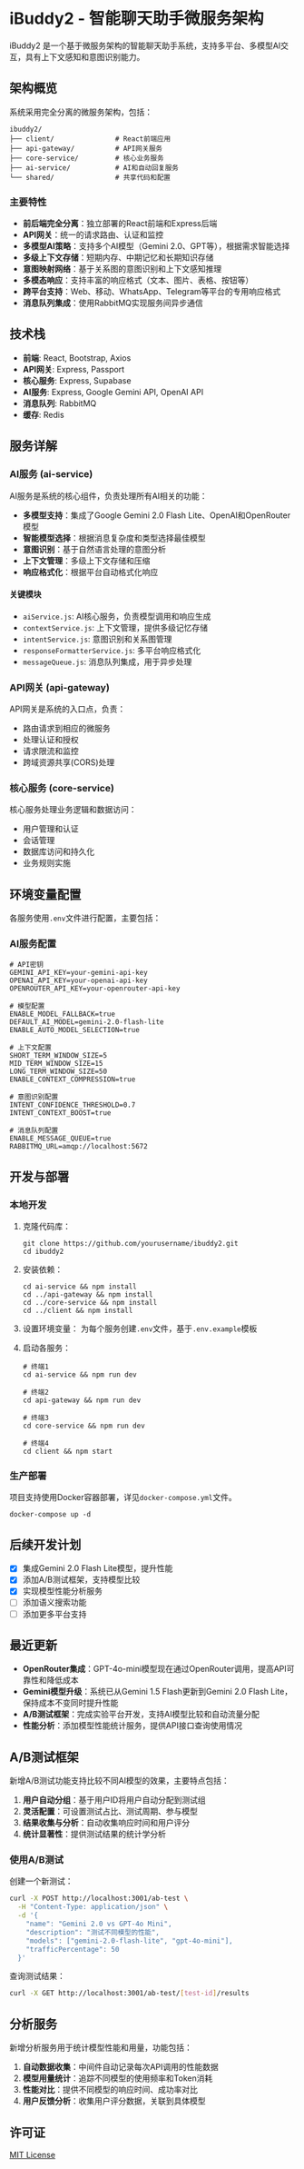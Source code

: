 # iBuddy2 - 智能聊天助手微服务架构

iBuddy2 是一个基于微服务架构的智能聊天助手系统，支持多平台、多模型AI交互，具有上下文感知和意图识别能力。

## 架构概览

系统采用完全分离的微服务架构，包括：

```
ibuddy2/
├── client/               # React前端应用
├── api-gateway/          # API网关服务
├── core-service/         # 核心业务服务
├── ai-service/           # AI和自动回复服务
└── shared/               # 共享代码和配置
```

### 主要特性

- **前后端完全分离**：独立部署的React前端和Express后端
- **API网关**：统一的请求路由、认证和监控
- **多模型AI策略**：支持多个AI模型（Gemini 2.0、GPT等），根据需求智能选择
- **多级上下文存储**：短期内存、中期记忆和长期知识存储
- **意图映射网络**：基于关系图的意图识别和上下文感知推理
- **多模态响应**：支持丰富的响应格式（文本、图片、表格、按钮等）
- **跨平台支持**：Web、移动、WhatsApp、Telegram等平台的专用响应格式
- **消息队列集成**：使用RabbitMQ实现服务间异步通信

## 技术栈

- **前端**: React, Bootstrap, Axios
- **API网关**: Express, Passport
- **核心服务**: Express, Supabase
- **AI服务**: Express, Google Gemini API, OpenAI API
- **消息队列**: RabbitMQ
- **缓存**: Redis

## 服务详解

### AI服务 (ai-service)

AI服务是系统的核心组件，负责处理所有AI相关的功能：

- **多模型支持**：集成了Google Gemini 2.0 Flash Lite、OpenAI和OpenRouter模型
- **智能模型选择**：根据消息复杂度和类型选择最佳模型
- **意图识别**：基于自然语言处理的意图分析
- **上下文管理**：多级上下文存储和压缩
- **响应格式化**：根据平台自动格式化响应

#### 关键模块

- `aiService.js`: AI核心服务，负责模型调用和响应生成
- `contextService.js`: 上下文管理，提供多级记忆存储
- `intentService.js`: 意图识别和关系图管理
- `responseFormatterService.js`: 多平台响应格式化
- `messageQueue.js`: 消息队列集成，用于异步处理

### API网关 (api-gateway)

API网关是系统的入口点，负责：

- 路由请求到相应的微服务
- 处理认证和授权
- 请求限流和监控
- 跨域资源共享(CORS)处理

### 核心服务 (core-service)

核心服务处理业务逻辑和数据访问：

- 用户管理和认证
- 会话管理
- 数据库访问和持久化
- 业务规则实施

## 环境变量配置

各服务使用`.env`文件进行配置，主要包括：

### AI服务配置

```
# API密钥
GEMINI_API_KEY=your-gemini-api-key
OPENAI_API_KEY=your-openai-api-key
OPENROUTER_API_KEY=your-openrouter-api-key

# 模型配置
ENABLE_MODEL_FALLBACK=true
DEFAULT_AI_MODEL=gemini-2.0-flash-lite
ENABLE_AUTO_MODEL_SELECTION=true

# 上下文配置
SHORT_TERM_WINDOW_SIZE=5
MID_TERM_WINDOW_SIZE=15
LONG_TERM_WINDOW_SIZE=50
ENABLE_CONTEXT_COMPRESSION=true

# 意图识别配置
INTENT_CONFIDENCE_THRESHOLD=0.7
INTENT_CONTEXT_BOOST=true

# 消息队列配置
ENABLE_MESSAGE_QUEUE=true
RABBITMQ_URL=amqp://localhost:5672
```

## 开发与部署

### 本地开发

1. 克隆代码库：
   ```
   git clone https://github.com/yourusername/ibuddy2.git
   cd ibuddy2
   ```

2. 安装依赖：
   ```
   cd ai-service && npm install
   cd ../api-gateway && npm install
   cd ../core-service && npm install
   cd ../client && npm install
   ```

3. 设置环境变量：
   为每个服务创建`.env`文件，基于`.env.example`模板

4. 启动各服务：
   ```
   # 终端1
   cd ai-service && npm run dev
   
   # 终端2
   cd api-gateway && npm run dev
   
   # 终端3
   cd core-service && npm run dev
   
   # 终端4
   cd client && npm start
   ```

### 生产部署

项目支持使用Docker容器部署，详见`docker-compose.yml`文件。

```
docker-compose up -d
```

## 后续开发计划

- [x] 集成Gemini 2.0 Flash Lite模型，提升性能
- [x] 添加A/B测试框架，支持模型比较
- [x] 实现模型性能分析服务
- [ ] 添加语义搜索功能
- [ ] 添加更多平台支持

## 最近更新

- **OpenRouter集成**：GPT-4o-mini模型现在通过OpenRouter调用，提高API可靠性和降低成本
- **Gemini模型升级**：系统已从Gemini 1.5 Flash更新到Gemini 2.0 Flash Lite，保持成本不变同时提升性能
- **A/B测试框架**：完成实验平台开发，支持AI模型比较和自动流量分配
- **性能分析**：添加模型性能统计服务，提供API接口查询使用情况

## A/B测试框架

新增A/B测试功能支持比较不同AI模型的效果，主要特点包括：

1. **用户自动分组**：基于用户ID将用户自动分配到测试组
2. **灵活配置**：可设置测试占比、测试周期、参与模型
3. **结果收集与分析**：自动收集响应时间和用户评分
4. **统计显著性**：提供测试结果的统计学分析

### 使用A/B测试

创建一个新测试：
```bash
curl -X POST http://localhost:3001/ab-test \
  -H "Content-Type: application/json" \
  -d '{
    "name": "Gemini 2.0 vs GPT-4o Mini",
    "description": "测试不同模型的性能",
    "models": ["gemini-2.0-flash-lite", "gpt-4o-mini"],
    "trafficPercentage": 50
  }'
```

查询测试结果：
```bash
curl -X GET http://localhost:3001/ab-test/[test-id]/results
```

## 分析服务

新增分析服务用于统计模型性能和用量，功能包括：

1. **自动数据收集**：中间件自动记录每次API调用的性能数据
2. **模型用量统计**：追踪不同模型的使用频率和Token消耗
3. **性能对比**：提供不同模型的响应时间、成功率对比
4. **用户反馈分析**：收集用户评分数据，关联到具体模型

## 许可证

[MIT License](LICENSE) 